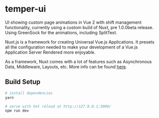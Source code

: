 # temper-ui

UI showing custom page animations in Vue 2 with shift management functionality, currently using a custom build of Nuxt, pre 1.0.0beta release. Using GreenSock for the animations, including SplitText.

Nuxt.js is a framework for creating Universal Vue.js Applications. It presets all the configuration needed to make your development of a Vue.js Application Server Rendered more enjoyable.

As a framework, Nuxt comes with a lot of features such as Asynchronous Data, Middleware, Layouts, etc. More info can be found [here](https://nuxtjs.org/).

## Build Setup

``` bash
# install dependencies
yarn

# serve with hot reload at http://127.0.0.1:3000/
npm run dev
```


